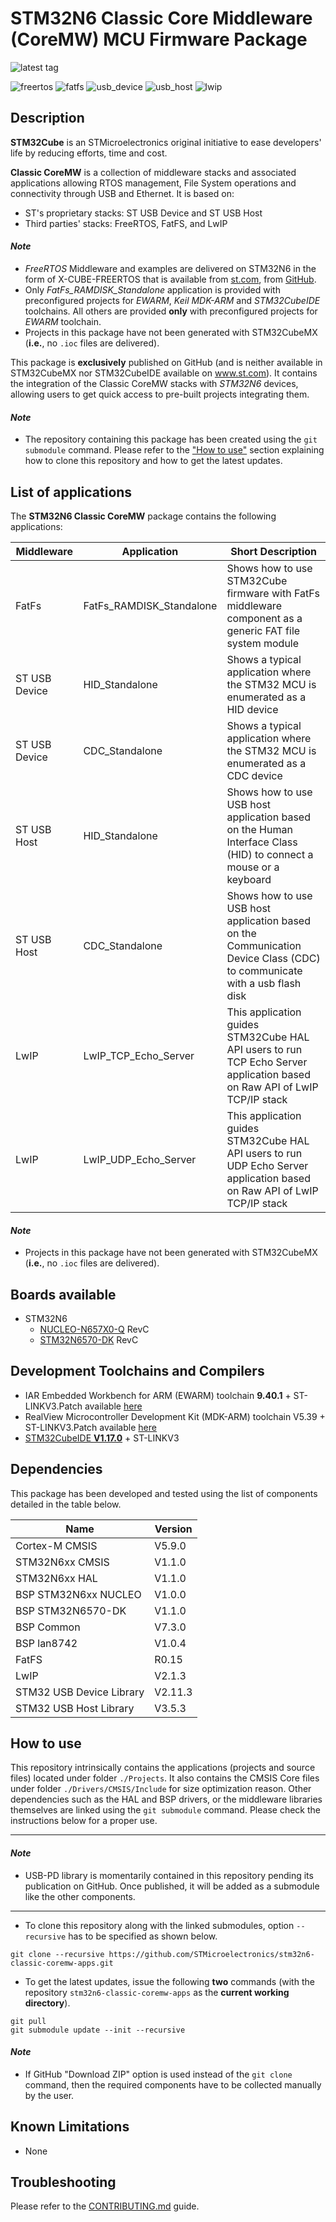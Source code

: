 # STM32N6 Classic Core Middleware (CoreMW) MCU Firmware Package

![latest tag](https://img.shields.io/github/v/tag/STMicroelectronics/stm32n6-classic-coremw-apps.svg?color=brightgreen)

![freertos](https://img.shields.io/badge/freertos-v10.6.2-blue.svg) ![fatfs](https://img.shields.io/badge/fatfs-v0.15-blue.svg) ![usb_device](https://img.shields.io/badge/usb_device-v2.11.2-blue.svg) ![usb_host](https://img.shields.io/badge/usb_host-v3.5.1-blue.svg) ![lwip](https://img.shields.io/badge/lwip-v2.1.3-blue.svg)

## Description

**STM32Cube** is an STMicroelectronics original initiative to ease developers' life by reducing efforts, time and cost.

**Classic CoreMW** is a collection of middleware stacks and associated applications allowing RTOS management, File System operations and connectivity through USB and Ethernet. It is based on:
* ST's proprietary stacks: ST USB Device and ST USB Host
* Third parties' stacks: FreeRTOS, FatFS, and LwIP

#### *Note*

 * *FreeRTOS* Middleware and examples are delivered on STM32N6 in the form of X-CUBE-FREERTOS that is available from [st.com](https://www.st.com/en/embedded-software/x-cube-freertos.html), from [GitHub](https://github.com/STMicroelectronics/x-cube-freertos).
 * Only *FatFs_RAMDISK_Standalone* application is provided with preconfigured projects for *EWARM*, *Keil MDK-ARM* and *STM32CubeIDE* toolchains. All others are provided **only** with preconfigured projects for *EWARM* toolchain.
 * Projects in this package have not been generated with STM32CubeMX (**i.e.**, no `.ioc` files are delivered).

This package is **exclusively** published on GitHub (and is neither available in STM32CubeMX nor STM32CubeIDE available on www.st.com).
It contains the integration of the Classic CoreMW stacks with *STM32N6* devices, allowing users to get quick access to pre-built projects integrating them.

#### *Note*

 * The repository containing this package has been created using the `git submodule` command. Please refer to the ["How to use"](README.md#how-to-use) section explaining how to clone this repository and how to get the latest updates.

## List of applications

The **STM32N6 Classic CoreMW** package contains the following applications:

Middleware    | Application                            | Short Description
--------------|----------------------------------------|------------------------------------------------------------------------
FatFs         | FatFs_RAMDISK_Standalone               | Shows how to use STM32Cube firmware with FatFs middleware component as a generic FAT file system module
ST USB Device | HID_Standalone                         | Shows a typical application where the STM32 MCU is enumerated as a HID device
ST USB Device | CDC_Standalone                         | Shows a typical application where the STM32 MCU is enumerated as a CDC device
ST USB Host   | HID_Standalone                         | Shows how to use USB host application based on the Human Interface Class (HID) to connect a mouse or a keyboard
ST USB Host   | CDC_Standalone                         | Shows how to use USB host application based on the Communication Device Class (CDC) to communicate with a usb flash disk
LwIP          | LwIP_TCP_Echo_Server                   | This application guides STM32Cube HAL API users to run TCP Echo Server application based on Raw API of LwIP TCP/IP stack
LwIP          | LwIP_UDP_Echo_Server                   | This application guides STM32Cube HAL API users to run UDP Echo Server application based on Raw API of LwIP TCP/IP stack

#### *Note*

 * Projects in this package have not been generated with STM32CubeMX (**i.e.**, no `.ioc` files are delivered).

## Boards available

 * STM32N6
   * [NUCLEO-N657X0-Q](https://www.st.com/en/evaluation-tools/nucleo-n657x0-q.html) RevC
   * [STM32N6570-DK](https://www.st.com/en/evaluation-tools/stm32n6570-dk.html) RevC

## Development Toolchains and Compilers

 * IAR Embedded Workbench for ARM (EWARM) toolchain **9.40.1** + ST-LINKV3.Patch available [here](https://github.com/STMicroelectronics/STM32CubeN6/tree/main/Utilities/PC_Software)
 * RealView Microcontroller Development Kit (MDK-ARM) toolchain V5.39 + ST-LINKV3.Patch available [here](https://github.com/STMicroelectronics/STM32CubeN6/tree/main/Utilities/PC_Software)
 * [STM32CubeIDE **V1.17.0**](https://www.st.com/en/development-tools/stm32cubeide.html) + ST-LINKV3



## Dependencies

This package has been developed and tested using the list of components detailed in the table below.

Name                       |   Version
---------------------------|---------------
Cortex-M CMSIS             |   V5.9.0
STM32N6xx CMSIS            |   V1.1.0
STM32N6xx HAL              |   V1.1.0
BSP STM32N6xx NUCLEO       |   V1.0.0
BSP STM32N6570-DK          |   V1.1.0
BSP Common                 |   V7.3.0
BSP lan8742                |   V1.0.4
FatFS                      |   R0.15
LwIP                       |   V2.1.3
STM32 USB Device Library   |   V2.11.3
STM32 USB Host Library     |   V3.5.3

## How to use

This repository intrinsically contains the applications (projects and source files) located under folder `./Projects`.
It also contains the CMSIS Core files under folder `./Drivers/CMSIS/Include` for size optimization reason.
Other dependencies such as the HAL and BSP drivers, or the middleware libraries themselves are linked using the `git submodule` command.
Please check the instructions below for a proper use.

---

#### *Note*

 * USB-PD library is momentarily contained in this repository pending its publication on GitHub. Once published, it will be added as a submodule like the other components.

---

* To clone this repository along with the linked submodules, option `--recursive` has to be specified as shown below.

```
git clone --recursive https://github.com/STMicroelectronics/stm32n6-classic-coremw-apps.git
```

* To get the latest updates, issue the following **two** commands (with the repository `stm32n6-classic-coremw-apps` as the **current working directory**).

```
git pull
git submodule update --init --recursive
```

#### *Note*

 * If GitHub "Download ZIP" option is used instead of the `git clone` command, then the required components have to be collected manually by the user.

## Known Limitations

 * None

## Troubleshooting

Please refer to the [CONTRIBUTING.md](CONTRIBUTING.md) guide.
